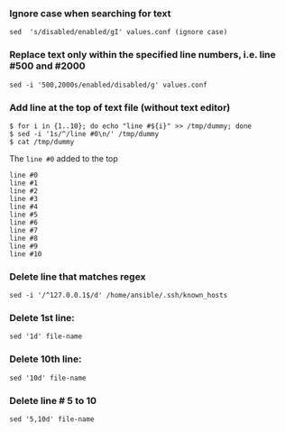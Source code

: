 ### Ignore case when searching for text

```
sed  's/disabled/enabled/gI' values.conf (ignore case)
```

### Replace text only within the specified line numbers, i.e. line #500 and #2000
```
sed -i '500,2000s/enabled/disabled/g' values.conf
```

### Add line at the top of text file (without text editor)

```
$ for i in {1..10}; do echo "line #${i}" >> /tmp/dummy; done
$ sed -i '1s/^/line #0\n/' /tmp/dummy
$ cat /tmp/dummy
```

The `line #0` added to the top

```
line #0
line #1
line #2
line #3
line #4
line #5
line #6
line #7
line #8
line #9
line #10
```

### Delete line that matches regex

```
sed -i '/^127.0.0.1$/d' /home/ansible/.ssh/known_hosts
```

### Delete 1st line:

```
sed '1d' file-name
```

### Delete 10th line:

```
sed '10d' file-name
```

### Delete line # 5 to 10

```
sed '5,10d' file-name
```
